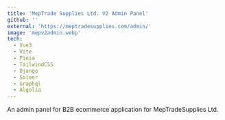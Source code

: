 ```yaml
---
title: 'MepTrade Supplies Ltd. V2 Admin Panel'
github: ''
external: 'https://meptradesupplies.com/admin/'
image: 'mepv2admin.webp'
tech:
  - Vue3
  - Vite
  - Pinia
  - TailwindCSS
  - Django
  - Saleor
  - Graphql
  - Algolia
---
```


An admin panel for B2B ecommerce application for MepTradeSupplies Ltd.